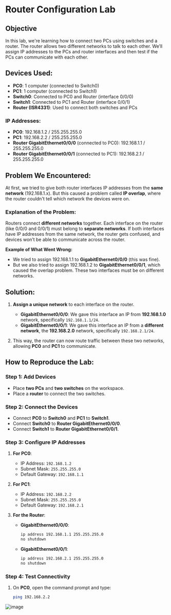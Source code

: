 # Router Configuration Lab

## Objective
In this lab, we're learning how to connect two PCs using switches and a router. The router allows two different networks to talk to each other. We’ll assign IP addresses to the PCs and router interfaces and then test if the PCs can communicate with each other.

## Devices Used:
- **PC0**: 1 computer (connected to Switch0)
- **PC1**: 1 computer (connected to Switch1)
- **Switch0**: Connected to PC0 and Router (interface 0/0/0)
- **Switch1**: Connected to PC1 and Router (interface 0/0/1)
- **Router (ISR4331)**: Used to connect both switches and PCs

### IP Addresses:
- **PC0**: 192.168.1.2 / 255.255.255.0
- **PC1**: 192.168.2.2 / 255.255.255.0
- **Router GigabitEthernet0/0/0** (connected to PC0): 192.168.1.1 / 255.255.255.0
- **Router GigabitEthernet0/0/1** (connected to PC1): 192.168.2.1 / 255.255.255.0

## Problem We Encountered:
At first, we tried to give both router interfaces IP addresses from the **same network** (192.168.1.x). But this caused a problem called **IP overlap**, where the router couldn't tell which network the devices were on.

### Explanation of the Problem:
Routers connect **different networks** together. Each interface on the router (like 0/0/0 and 0/0/1) must belong to **separate networks**. If both interfaces have IP addresses from the same network, the router gets confused, and devices won’t be able to communicate across the router.

**Example of What Went Wrong:**
- We tried to assign 192.168.1.1 to **GigabitEthernet0/0/0** (this was fine).
- But we also tried to assign 192.168.1.2 to **GigabitEthernet0/0/1**, which caused the overlap problem. These two interfaces must be on different networks.

## Solution:
1. **Assign a unique network** to each interface on the router.
    - **GigabitEthernet0/0/0**: We gave this interface an IP from **192.168.1.0** network, specifically `192.168.1.1/24`.
    - **GigabitEthernet0/0/1**: We gave this interface an IP from a **different network**, the **192.168.2.0** network, specifically `192.168.2.1/24`.

2. This way, the router can now route traffic between these two networks, allowing **PC0** and **PC1** to communicate.

## How to Reproduce the Lab:

### Step 1: Add Devices
- Place **two PCs** and **two switches** on the workspace.
- Place a **router** to connect the two switches.

### Step 2: Connect the Devices
- Connect **PC0** to **Switch0** and **PC1** to **Switch1**.
- Connect **Switch0** to **Router GigabitEthernet0/0/0**.
- Connect **Switch1** to **Router GigabitEthernet0/0/1**.

### Step 3: Configure IP Addresses
1. **For PC0**:
   - IP Address: `192.168.1.2`
   - Subnet Mask: `255.255.255.0`
   - Default Gateway: `192.168.1.1`

2. **For PC1**:
   - IP Address: `192.168.2.2`
   - Subnet Mask: `255.255.255.0`
   - Default Gateway: `192.168.2.1`

3. **For the Router**:
   - **GigabitEthernet0/0/0**:
     ```bash
     ip address 192.168.1.1 255.255.255.0
     no shutdown
     ```
   - **GigabitEthernet0/0/1**:
     ```bash
     ip address 192.168.2.1 255.255.255.0
     no shutdown
     ```

### Step 4: Test Connectivity
1. On **PC0**, open the command prompt and type:
   ```bash
   ping 192.168.2.2

![image](https://github.com/user-attachments/assets/d5481458-3e63-49e8-94fb-6c711dadffad)
